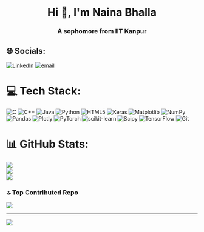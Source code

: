 <h1 align="center">Hi 👋, I'm Naina Bhalla</h1>
<h3 align="center">A sophomore from IIT Kanpur</h3>


## 🌐 Socials:
[![LinkedIn](https://img.shields.io/badge/LinkedIn-%230077B5.svg?logo=linkedin&logoColor=white)](https://linkedin.com/in/naina-bhalla2024) [![email](https://img.shields.io/badge/Email-D14836?logo=gmail&logoColor=white)](mailto:nainabhalla2024@gmail.com) 

# 💻 Tech Stack:
![C](https://img.shields.io/badge/c-%2300599C.svg?style=for-the-badge&logo=c&logoColor=white) ![C++](https://img.shields.io/badge/c++-%2300599C.svg?style=for-the-badge&logo=c%2B%2B&logoColor=white) ![Java](https://img.shields.io/badge/java-%23ED8B00.svg?style=for-the-badge&logo=openjdk&logoColor=white) ![Python](https://img.shields.io/badge/python-3670A0?style=for-the-badge&logo=python&logoColor=ffdd54) ![HTML5](https://img.shields.io/badge/html5-%23E34F26.svg?style=for-the-badge&logo=html5&logoColor=white) ![Keras](https://img.shields.io/badge/Keras-%23D00000.svg?style=for-the-badge&logo=Keras&logoColor=white) ![Matplotlib](https://img.shields.io/badge/Matplotlib-%23ffffff.svg?style=for-the-badge&logo=Matplotlib&logoColor=black) ![NumPy](https://img.shields.io/badge/numpy-%23013243.svg?style=for-the-badge&logo=numpy&logoColor=white) ![Pandas](https://img.shields.io/badge/pandas-%23150458.svg?style=for-the-badge&logo=pandas&logoColor=white) ![Plotly](https://img.shields.io/badge/Plotly-%233F4F75.svg?style=for-the-badge&logo=plotly&logoColor=white) ![PyTorch](https://img.shields.io/badge/PyTorch-%23EE4C2C.svg?style=for-the-badge&logo=PyTorch&logoColor=white) ![scikit-learn](https://img.shields.io/badge/scikit--learn-%23F7931E.svg?style=for-the-badge&logo=scikit-learn&logoColor=white) ![Scipy](https://img.shields.io/badge/SciPy-%230C55A5.svg?style=for-the-badge&logo=scipy&logoColor=%white) ![TensorFlow](https://img.shields.io/badge/TensorFlow-%23FF6F00.svg?style=for-the-badge&logo=TensorFlow&logoColor=white) ![Git](https://img.shields.io/badge/git-%23F05033.svg?style=for-the-badge&logo=git&logoColor=white)
# 📊 GitHub Stats:
![](https://github-readme-stats.vercel.app/api?username=naina-bhalla&theme=default&hide_border=false&include_all_commits=true&count_private=true)<br/>
![](https://nirzak-streak-stats.vercel.app/?user=naina-bhalla&theme=default&hide_border=false)<br/>
![](https://github-readme-stats.vercel.app/api/top-langs/?username=naina-bhalla&theme=default&hide_border=false&include_all_commits=true&count_private=true&layout=compact)


### 🔝 Top Contributed Repo
![](https://github-contributor-stats.vercel.app/api?username=naina-bhalla&limit=5&theme=default&combine_all_yearly_contributions=true)

---
[![](https://visitcount.itsvg.in/api?id=naina-bhalla&icon=0&color=0)](https://visitcount.itsvg.in)

<!-- Proudly created with GPRM ( https://gprm.itsvg.in ) -->
